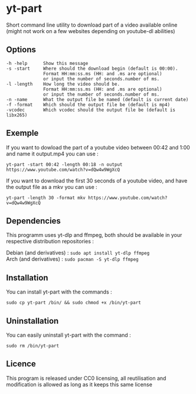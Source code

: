 # yt-part
Short command line utility to download part of a video available online (might not work on a few websites depending on youtube-dl abilities)

## Options

    -h -help      Show this message   
    -s -start     Where should the download begin (default is 00:00).
                  Format HH:mm:ss.ms (HH: and .ms are optional)
                  or input the number of seconds.number of ms.   
    -l -length    How long the video should be.
                  Format HH:mm:ss.ms (HH: and .ms are optional)
                  or input the number of seconds.number of ms.   
    -n -name      What the output file be named (default is current date)   
    -f -format    Which should the output file be (default is mp4)  
    -vcodec       Which vcodec should the output file be (default is libx265)

## Exemple

If you want to dowload the part of a youtube video between 00:42 and 1:00 and name it output.mp4 you can use :  

`yt-part -start 00:42 -length 00:18 -n output https://www.youtube.com/watch?v=dQw4w9WgXcQ`  

If you want to download the first 30 seconds of a youtube video, and have the output file as a mkv you can use :  

`yt-part -length 30 -format mkv https://www.youtube.com/watch?v=dQw4w9WgXcQ`

## Dependencies

This programm uses yt-dlp and ffmpeg, both should be available in your respective distribution repositories :

Debian (and derivatives) : `sudo apt install yt-dlp ffmpeg`  
Arch (and derivatives) : `sudo pacman -S yt-dlp ffmpeg`

## Installation

You can install yt-part with the commands :

`sudo cp yt-part /bin/ && sudo chmod +x /bin/yt-part`

## Uninstallation

You can easily uninstall yt-part with the command :

`sudo rm /bin/yt-part`

## Licence

This program is released under CC0 licensing, all reutilisation and modification is allowed as long as it keeps this same license
